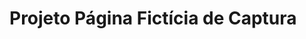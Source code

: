 # Projeto Página Fictícia de Captura

<p aling="center>
<img width="470" src="src/workshop.png">
</p>
